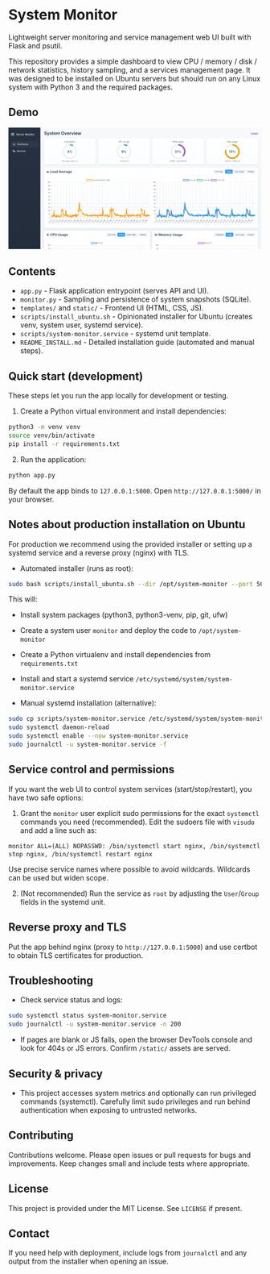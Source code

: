 # System Monitor

Lightweight server monitoring and service management web UI built with Flask and psutil.

This repository provides a simple dashboard to view CPU / memory / disk / network statistics, history sampling, and a services management page. It was designed to be installed on Ubuntu servers but should run on any Linux system with Python 3 and the required packages.

Demo
----
![System Monitor demo](demo.png)

Contents
--------
- `app.py` - Flask application entrypoint (serves API and UI).
- `monitor.py` - Sampling and persistence of system snapshots (SQLite).
- `templates/` and `static/` - Frontend UI (HTML, CSS, JS).
- `scripts/install_ubuntu.sh` - Opinionated installer for Ubuntu (creates venv, system user, systemd service).
- `scripts/system-monitor.service` - systemd unit template.
- `README_INSTALL.md` - Detailed installation guide (automated and manual steps).

Quick start (development)
-------------------------
These steps let you run the app locally for development or testing.

1. Create a Python virtual environment and install dependencies:

```bash
python3 -m venv venv
source venv/bin/activate
pip install -r requirements.txt
```

2. Run the application:

```bash
python app.py
```

By default the app binds to `127.0.0.1:5000`. Open `http://127.0.0.1:5000/` in your browser.

Notes about production installation on Ubuntu
--------------------------------------------
For production we recommend using the provided installer or setting up a systemd service and a reverse proxy (nginx) with TLS.

- Automated installer (runs as root):

```bash
sudo bash scripts/install_ubuntu.sh --dir /opt/system-monitor --port 5000
```

This will:
- Install system packages (python3, python3-venv, pip, git, ufw)
- Create a system user `monitor` and deploy the code to `/opt/system-monitor`
- Create a Python virtualenv and install dependencies from `requirements.txt`
- Install and start a systemd service `/etc/systemd/system/system-monitor.service`

- Manual systemd installation (alternative):

```bash
sudo cp scripts/system-monitor.service /etc/systemd/system/system-monitor.service
sudo systemctl daemon-reload
sudo systemctl enable --now system-monitor.service
sudo journalctl -u system-monitor.service -f
```

Service control and permissions
------------------------------
If you want the web UI to control system services (start/stop/restart), you have two safe options:

1. Grant the `monitor` user explicit sudo permissions for the exact `systemctl` commands you need (recommended). Edit the sudoers file with `visudo` and add a line such as:

```
monitor ALL=(ALL) NOPASSWD: /bin/systemctl start nginx, /bin/systemctl stop nginx, /bin/systemctl restart nginx
```

Use precise service names where possible to avoid wildcards. Wildcards can be used but widen scope.

2. (Not recommended) Run the service as `root` by adjusting the `User`/`Group` fields in the systemd unit.

Reverse proxy and TLS
---------------------
Put the app behind nginx (proxy to `http://127.0.0.1:5000`) and use certbot to obtain TLS certificates for production.

Troubleshooting
---------------
- Check service status and logs:

```bash
sudo systemctl status system-monitor.service
sudo journalctl -u system-monitor.service -n 200
```

- If pages are blank or JS fails, open the browser DevTools console and look for 404s or JS errors. Confirm `/static/` assets are served.

Security & privacy
------------------
- This project accesses system metrics and optionally can run privileged commands (systemctl). Carefully limit sudo privileges and run behind authentication when exposing to untrusted networks.

Contributing
------------
Contributions welcome. Please open issues or pull requests for bugs and improvements. Keep changes small and include tests where appropriate.

License
-------
This project is provided under the MIT License. See `LICENSE` if present.

Contact
-------
If you need help with deployment, include logs from `journalctl` and any output from the installer when opening an issue.
